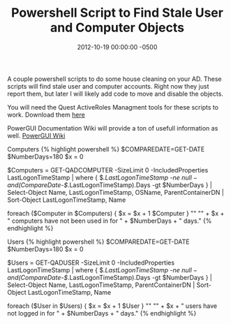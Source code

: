 ﻿---
layout: post
title:  Powershell Script to Find Stale User and Computer Objects
date:   2012-10-19 00:00:00 -0500
categories: IT
---






A couple powershell scripts to do some house cleaning on your AD. These scripts will find stale user and computer accounts. Right now they just report them, but later I will likely add code to move and disable the objects.

You will need the Quest ActiveRoles Managment tools for these scripts to work. Download them <a href="http://www.quest.com/powershell/activeroles-server.aspx">here</a>

PowerGUI Documentation Wiki will provide a ton of usefull information as well. <a href="http://wiki.powergui.org/index.php/Main_Page"> PowerGUI Wiki</a>

Computers
{% highlight powershell %}
$COMPAREDATE=GET-DATE
$NumberDays=180
$x = 0

$Computers = GET-QADCOMPUTER -SizeLimit 0 -IncludedProperties LastLogonTimeStamp | where { $_.LastLogonTimeStamp -ne $null -and ($CompareDate-$_.LastLogonTimeStamp).Days -gt $NumberDays } | Select-Object Name, LastLogonTimeStamp, OSName, ParentContainerDN | Sort-Object LastLogonTimeStamp, Name

foreach ($Computer in $Computers)
{
$x = $x + 1
$Computer
}
""
"" + $x + " computers have not been used in for " + $NumberDays + " days."
{% endhighlight %}

Users
{% highlight powershell %}
$COMPAREDATE=GET-DATE
$NumberDays=180
$x = 0

$Users = GET-QADUSER -SizeLimit 0 -IncludedProperties LastLogonTimeStamp | where { $_.LastLogonTimeStamp -ne $null -and ($CompareDate-$_.LastLogonTimeStamp).Days -gt $NumberDays } | Select-Object Name, LastLogonTimeStamp, ParentContainerDN | Sort-Object LastLogonTimeStamp, Name

foreach ($User in $Users)
{
$x = $x + 1
$User
}
""
"" + $x + " users have not logged in for " + $NumberDays + " days."
{% endhighlight %}


